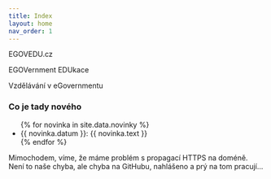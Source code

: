 ```yaml
---
title: Index
layout: home
nav_order: 1
---
```


EGOVEDU.cz

EGOVernment EDUkace

Vzdělávání v eGovernmentu


### Co je tady nového

<ul>
{% for novinka in site.data.novinky %}
<li>{{ novinka.datum }}: {{ novinka.text }}</li>
{% endfor %}
</ul>

Mimochodem, víme, že máme problém s propagací HTTPS na doméně. Není to naše chyba, ale chyba na GitHubu, nahlášeno a prý na tom pracují...
